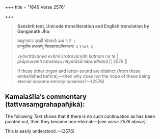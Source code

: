 +++
title = "1649 Verse 2576"

+++
> **Sanskrit text, Unicode transliteration and English translation by Ganganath Jha:** 
>
> व्यावृत्तावन्य एवामी श्रोत्रवर्णाः कथं न ते ।  
> प्राप्नुवन्ति ततस्तेषु नित्यताशाऽनिबन्धना ॥ २५७६ ॥ 
>
> *vyāvṛttāvanya evāmī śrotravarṇāḥ kathaṃ na te* \|  
> *prāpnuvanti tatasteṣu nityatāśā'nibandhanā* \|\| 2576 \|\| 
>
> If these other organ and letter-sound are distinct (from those embellished before),—then why does not the hope of these being eternal become entirely baseless?—(2576)



## Kamalaśīla’s commentary (tattvasaṃgrahapañjikā):

The following *Text* shows that if there is no such continuation as has been pointed out, then they become non-eternal:—[see *verse 2576 above*]:

This is easily understood.—(2576)


